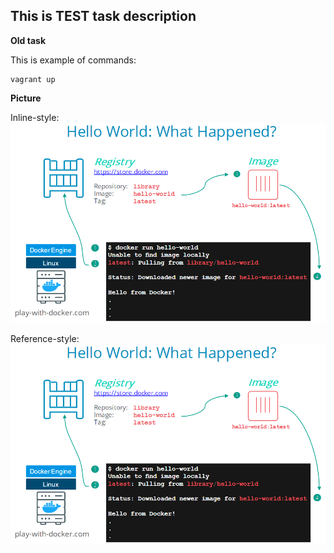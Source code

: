 
## This is TEST task description

**Old task**

This is example of commands:
```
vagrant up
```


**Picture**

Inline-style: 
![This is Inline style](https://github.com/propalparolnapervom/OVERALL/blob/master/Pictures/test.PNG "Just example of Inline style")

Reference-style: 
![This is Reference style][xburser_logo]

[xburser_logo]: https://github.com/propalparolnapervom/OVERALL/blob/master/Pictures/test.PNG "Same, but Reference style"
